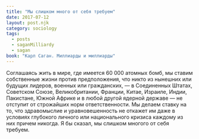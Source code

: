 ```yaml
---
title: "Мы слишком много от себя требуем"
date: 2017-07-12
layout: post.njk
category: sociology
tags:
  - posts
  - saganMilliardy
  - sagan
book: "Карл Саган. Миллиарды и миллиарды"
---
```


Соглашаясь жить в мире, где имеется 60 000 атомных бомб, мы ставим собственные жизни против предположения, что никто из нынешних или будущих лидеров, военных или гражданских, — в Соединенных Штатах, Советском Союзе, Великобритании, Франции, Китае, Израиле, Индии, Пакистане, Южной Африке и в любой другой ядерной державе — не отступит от строжайших норм ответственности. Мы делаем ставку на то, что здравомыслие и уравновешенность не откажет им даже в условиях глубокого личного или национального кризиса каждому из них причем никогда. Я бы сказал, мы слишком многого от себя требуем.
